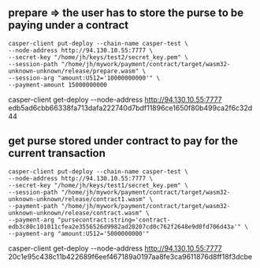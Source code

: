 ## prepare =>  the user has to store the purse to be paying under a contract

```
casper-client put-deploy --chain-name casper-test \
--node-address http://94.130.10.55:7777 \
--secret-key "/home/jh/keys/test2/secret_key.pem" \
--session-path "/home/jh/mywork/payment/contract/target/wasm32-unknown-unknown/release/prepare.wasm" \
--session-arg "amount:U512='10000000000'" \
--payment-amount 15000000000
```

casper-client get-deploy --node-address http://94.130.10.55:7777 edb5ad6cbb66338fa713dafa222740d7bdf11896ce1650f80b499ca2f6c32d44

## get purse stored under contract to pay for the current transaction

```
casper-client put-deploy --chain-name casper-test \
--node-address http://94.130.10.55:7777 \
--secret-key "/home/jh/keys/test1/secret_key.pem" \
--session-path "/home/jh/mywork/payment/contract/target/wasm32-unknown-unknown/release/contract1.wasm" \
--payment-path "/home/jh/mywork/payment/contract/target/wasm32-unknown-unknown/release/contract.wasm" \
--payment-arg "pursecontract:string='contract-edb3c80c101011cfea2e3556526d9982ad20207cd0c762f2648e9d0fd706d43a'" \
--payment-arg "amount:U512='5000000000'" 
```


casper-client get-deploy --node-address http://94.130.10.55:7777 20c1e95c438c11b422689f6eef467189a0197aa8fe3ca9611876d8ff18f3dcbe